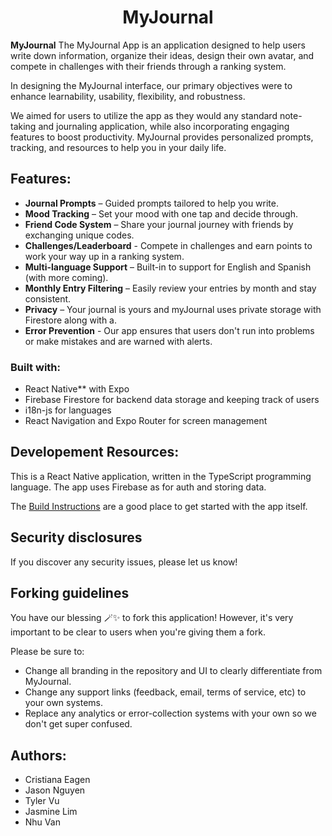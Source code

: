 <div align="center">

# MyJournal

</div>

**MyJournal**
The MyJournal App is an application designed to help users write down information, organize their ideas, design their own avatar, and compete in challenges with their friends through a ranking system.

In designing the MyJournal interface, our primary objectives were to enhance learnability, usability, flexibility, and robustness.

We aimed for users to utilize the app as they would any standard note-taking and journaling application, while also incorporating engaging features to boost productivity. MyJournal provides personalized prompts, tracking, and resources to help you in your daily life.

## Features:

- **Journal Prompts** – Guided prompts tailored to help you write.
- **Mood Tracking** – Set your mood with one tap and decide through.
- **Friend Code System** – Share your journal journey with friends by exchanging unique codes.
- **Challenges/Leaderboard** - Compete in challenges and earn points to work your way up in a ranking system.
- **Multi-language Support** – Built-in to support for English and Spanish (with more coming).
- **Monthly Entry Filtering** – Easily review your entries by month and stay consistent.
- **Privacy** – Your journal is yours and myJournal uses private storage with Firestore along with a.
- **Error Prevention** - Our app ensures that users don't run into problems or make mistakes and are warned with alerts.

### Built with:

- React Native\*\* with Expo
- Firebase Firestore for backend data storage and keeping track of users
- i18n-js for languages
- React Navigation and Expo Router for screen management

## Developement Resources:

This is a React Native application, written in the TypeScript programming language. The app uses Firebase as for auth and storing data.

The [Build Instructions](./docs/build.md) are a good place to get started with the app itself.

## Security disclosures

If you discover any security issues, please let us know!

## Forking guidelines

You have our blessing 🪄✨ to fork this application! However, it's very important to be clear to users when you're giving them a fork.

Please be sure to:

- Change all branding in the repository and UI to clearly differentiate from MyJournal.
- Change any support links (feedback, email, terms of service, etc) to your own systems.
- Replace any analytics or error-collection systems with your own so we don't get super confused.

## Authors:

- Cristiana Eagen
- Jason Nguyen
- Tyler Vu
- Jasmine Lim
- Nhu Van
